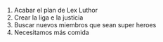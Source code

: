 1. Acabar el plan de Lex Luthor
2. Crear la liga e la justicia
3. Buscar nuevos miembros que sean super heroes 
4. Necesitamos más comida 